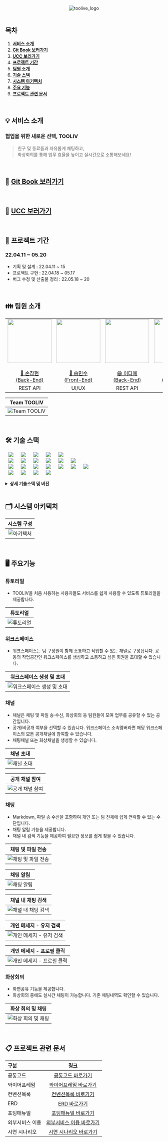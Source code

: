 <div align="center">
  <br />
  <img src="./readme_assets/tooliv_logo.png" alt="toolive_logo" />
  <br />
  <br />
</div>

## 목차

1. [**서비스 소개**](#1)
2. [**Git Book 보러가기**](#2)
3. [**UCC 보러가기**](#3)
4. [**프로젝트 기간**](#4)
5. [**팀원 소개**](#5)
6. [**기술 스택**](#6)
7. [**시스템 아키텍처**](#7)
8. [**주요 기능**](#8)
9. [**프로젝트 관련 문서**](#9)

<br/>

<div id="1"></div>

## 💡 서비스 소개

### 협업을 위한 새로운 선택, TOOLIV

> 친구 및 동료들과 자유롭게 채팅하고, <br/>
> 화상회의를 통해 업무 효율을 높이고 실시간으로 소통해보세요!

<br />

<div id="2"></div>

## 📘 [Git Book 보러가기](https://team-tooliv.gitbook.io/tooliv-docs/)

<br />

<div id="3"></div>

## 🎥 [UCC 보러가기](https://youtu.be/as9xOSGULEI)

<br />

<div id="4"></div>

## 📆 프로젝트 기간

### 22.04.11 ~ 05.20

- 기획 및 설계 : 22.04.11 ~ 15
- 프로젝트 구현 : 22.04.18 ~ 05.17
- 버그 수정 및 산출물 정리 : 22.05.18 ~ 20

<br/>

<div id="5"></div>

## 👪 팀원 소개

<table>
    <tr>
        <td height="140px" align="center"> <a href="https://github.com/changhyuns">
            <img src="https://avatars.githubusercontent.com/changhyuns" width="140px" /> <br><br> 👑 손창현 <br>(Back-End) </a> <br></td>
        <td height="140px" align="center"> <a href="https://github.com/thdalstn6352">
            <img src="https://avatars.githubusercontent.com/thdalstn6352" width="140px" /> <br><br> 🙂 송민수 <br>(Front-End) </a> <br></td>
        <td height="140px" align="center"> <a href="https://github.com/dayaeLee777">
            <img src="https://avatars.githubusercontent.com/dayaeLee777" width="140px" /> <br><br> 😆 이다예 <br>(Back-End) </a> <br></td>
        <td height="140px" align="center"> <a href="https://github.com/Jubi-In">
            <img src="https://avatars.githubusercontent.com/Jubi-In" width="140px" /> <br><br> 😁 인주비 <br>(Front-End) </a> <br></td>
        <td height="140px" align="center"> <a href="https://github.com/JeongHongJin">
            <img src="https://avatars.githubusercontent.com/JeongHongJin" width="140px" /> <br><br> 🙄 정홍진 <br>(Back-End) </a> <br></td>
        <td height="140px" align="center"> <a href="https://github.com/jejinmyeong">
            <img src="https://avatars.githubusercontent.com/jejinmyeong" width="140px" /> <br><br> 😶 제진명 <br>(Front-End) </a> <br></td>
    </tr>
    <tr>
        <td align="center">REST API<br/></td>
        <td align="center">UI/UX<br/></td>
        <td align="center">REST API<br/></td>
        <td align="center">UI/UX<br/></td>
        <td align="center">REST API<br/></td>
        <td align="center">UI/UX<br/></td>
    </tr>
</table>

|                           Team TOOLIV                           |
| :-------------------------------------------------------------: |
| <img src="./readme_assets/team_tooliv.png" alt="Team TOOLIV" /> |

<br/>

<div id="6"></div>

## 🛠️ 기술 스택

<img src="https://img.shields.io/badge/Java-007396?style=for-the-badge&logo=Java&logoColor=#007396" style="height : auto; margin-left : 10px; margin-right : 10px;"/> <img src="https://img.shields.io/badge/Gradle-02303A?style=for-the-badge&logo=Gradle&logoColor=white" style="height : auto; margin-left : 10px; margin-right : 10px;"/> <img src="https://img.shields.io/badge/Spring Boot-6DB33F?style=for-the-badge&logo=Spring Boot&logoColor=white" style="height : auto; margin-left : 10px; margin-right : 10px;"/> <img src="https://img.shields.io/badge/Spring Security-6DB33F?style=for-the-badge&logo=Spring Security&logoColor=white" style="height : auto; margin-left : 10px; margin-right : 10px;"/> <img src="https://img.shields.io/badge/JSON Web Tokens-000000?style=for-the-badge&logo=JSON Web Tokens&logoColor=white" style="height : auto; margin-left : 10px; margin-right : 10px;"/> <br>
<img src="https://img.shields.io/badge/React-61DAFB?style=for-the-badge&logo=React&logoColor=white" style="height : auto; margin-left : 10px; margin-right : 10px;"/> <img src="https://img.shields.io/badge/Electron-47848F?style=for-the-badge&logo=Electron&logoColor=white" style="height : auto; margin-left : 10px; margin-right : 10px;"/> <img src="https://img.shields.io/badge/TypeScript-3178C6?style=for-the-badge&logo=TypeScript&logoColor=white" style="height : auto; margin-left : 10px; margin-right : 10px;"/> <img src="https://img.shields.io/badge/Node.js-339939?style=for-the-badge&logo=Node.js&logoColor=white" style="height : auto; margin-left : 10px; margin-right : 10px;"/> <img src="https://img.shields.io/badge/Next.js-000000?style=for-the-badge&logo=Next.js&logoColor=white" style="height : auto; margin-left : 10px; margin-right : 10px;"/> <img src="https://img.shields.io/badge/WebRTC-333333?style=for-the-badge&logo=WebRTC&logoColor=white" style="height : auto; margin-left : 10px; margin-right : 10px;"/> <br>
<img src="https://img.shields.io/badge/Nginx-009639?style=for-the-badge&logo=NGINX&logoColor=white" style="height : auto; margin-left : 10px; margin-right : 10px;"/> <img src="https://img.shields.io/badge/Docker-2496ED?style=for-the-badge&logo=Docker&logoColor=white" style="height : auto; margin-left : 10px; margin-right : 10px;"/> <img src="https://img.shields.io/badge/Jenkins-D24939?style=for-the-badge&logo=Jenkins&logoColor=white" style="height : auto; margin-left : 10px; margin-right : 10px;"/> <img src="https://img.shields.io/badge/Ubuntu-E95420?style=for-the-badge&logo=Ubuntu&logoColor=white" style="height : auto; margin-left : 10px; margin-right : 10px;"/> <img src="https://img.shields.io/badge/MySQL-4479A1?style=for-the-badge&logo=MySQL&logoColor=white" style="height : auto; margin-left : 10px; margin-right : 10px;"/> <img src="https://img.shields.io/badge/Redis-DC382D?style=for-the-badge&logo=Redis&logoColor=white" style="height : auto; margin-left : 10px; margin-right : 10px;"/> <img src="https://img.shields.io/badge/Amazon S3-569A31?style=for-the-badge&logo=Amazon S3&logoColor=white" style="height : auto; margin-left : 10px; margin-right : 10px;"/><br>
<img src="https://img.shields.io/badge/Jira-0052CC?style=for-the-badge&logo=Jira&logoColor=white" style="height : auto; margin-left : 10px; margin-right : 10px;"/> <img src="https://img.shields.io/badge/GitLab-FCA121?style=for-the-badge&logo=GitLab&logoColor=white" style="height : auto; margin-left : 10px; margin-right : 10px;"/> <img src="https://img.shields.io/badge/Notion-000000?style=for-the-badge&logo=Notion&logoColor=white" style="height : auto; margin-left : 10px; margin-right : 10px;"/> <img src="https://img.shields.io/badge/Mattermost-0058CC?style=for-the-badge&logo=Mattermost&logoColor=white" style="height : auto; margin-left : 10px; margin-right : 10px;"/> <br/>

<details><summary> <b> 상세 기술스택 및 버전</b> </summary>

| 구분     | 기술스택        | 상세내용            | 버전        |
| -------- | --------------- | ------------------- | ----------- |
| 공통     | 형상관리        | Gitlab              |             |
|          | 이슈관리        | Jira                |             |
|          | 커뮤니케이션    | Mattermost, Notion  |             |
| BackEnd  | DB              | MySQL               | 5.7         |
|          |                 | Redis               | 7.0.0       |
|          | Java            | zulu                | 8           |
|          | Spring          | Spring Boot         | 2.6.6       |
|          |                 | Spring Security     |             |
|          |                 | Spring Data JPA     |             |
|          | IDE             | Eclipse             | JEE 2020-06 |
|          |                 | IntelliJ            | 2021.3.1    |
|          | Cloud Storage   | AWS S3              |             |
|          | Build           | Gradle              | 7.4         |
|          | Socket          |                     |             |
|          | WebRTC          | OpenVidu            | 2.21.0      |
|          |                 | OpenVidu-server-kms | 2.21.0      |
|          | API Docs        | Swagger             | 3.0.0       |
| Client   | HTML5           |                     |             |
|          | CSS3            |                     |             |
|          | JavaScript(ES6) |                     |             |
|          | React           |                     | 17.0.2      |
|          | TypeScript      |                     | 4.6.3       |
|          | emotion         | CSS in JS           | 11.x        |
|          | recoil          | 전역상태관리        | 0.6.1       |
|          | electron        | desktop app         | 18.1.0      |
|          | openvidu        | webRTC              | 2.21.0      |
|          | stompjs         | webSocket           | 6.1.2       |
|          | IDE             | Visual Studio Code  | 1.67.1      |
|          | Build           | react-build         |             |
|          |                 | electron-build      |             |
| FrontEnd | HTML5           |                     |             |
|          | CSS3            |                     |             |
|          | JavaScript      |                     |             |
|          | Next            |                     | 12.1.6      |
|          | React           |                     | 18.1.0      |
|          | TypeScript      |                     | 4.6.4       |
| Server   | 서버            | AWS EC2             |             |
|          | 플랫폼          | Ubuntu              | 20.04.3 LTS |
|          | 배포            | Docker              | 20.10.12    |

</details>

<br />

<div id="7"></div>

## 🗂️ 시스템 아키텍처

|                                                    시스템 구성                                                    |
| :---------------------------------------------------------------------------------------------------------------: |
| ![아키텍처](https://user-images.githubusercontent.com/8343301/169300174-142817f7-0d73-4b02-b648-b295066d3a75.png) |

<br/>

<div id="8"></div>

## 🖥️ 주요기능

### 튜토리얼

- TOOLIV을 처음 사용하는 사용자들도 서비스를 쉽게 사용할 수 있도록 튜토리얼을 제공합나다.

|                         튜토리얼                          |
| :-------------------------------------------------------: |
| <img src="./readme_assets/tutorial.gif" alt="튜토리얼" /> |

### 워크스페이스

- 워크스페이스는 팀 구성원이 함께 소통하고 작업할 수 있는 채널로 구성됩니다. 공동의 작업공간인 워크스페이스를 생성하고 소통하고 싶은 회원을 초대할 수 있습니다.

|                                 워크스페이스 생성 및 초대                                 |
| :---------------------------------------------------------------------------------------: |
| <img src="./readme_assets/workspace_create_invite.gif" alt="워크스페이스 생성 및 초대" /> |

### 채널

- 채널은 채팅 및 파일 송·수신, 화상회의 등 팀원들이 모여 업무를 공유할 수 있는 공간입니다.
- 공개/비공개 여부을 선택할 수 있습니다. 워크스페이스 소속멤버라면 해당 워크스페이스의 모든 공개채널에 참여할 수 있습니다.
- 채팅채널 또는 화상채널을 생성할 수 있습니다.

|                            채널 초대                             |
| :--------------------------------------------------------------: |
| <img src="./readme_assets/channel_invite.gif" alt="채널 초대" /> |

|                           공개 채널 참여                            |
| :-----------------------------------------------------------------: |
| <img src="./readme_assets/channel_join.gif" alt="공개 채널 참여" /> |

### 채팅

- Markdown, 파일 송·수신을 포함하여 개인 또는 팀 전체에 쉽게 연락할 수 있는 수단입니다.
- 채팅 알림 기능을 제공합니다.
- 채널 내 검색 기능을 제공하여 필요한 정보를 쉽게 찾을 수 있습니다.

|                          채팅 및 파일 전송                          |
| :-----------------------------------------------------------------: |
| <img src="./readme_assets/chat_file.gif" alt="채팅 및 파일 전송" /> |

|                              채팅 알림                              |
| :-----------------------------------------------------------------: |
| <img src="./readme_assets/chat_notification.gif" alt="채팅 알림" /> |

|                           채널 내 채팅 검색                           |
| :-------------------------------------------------------------------: |
| <img src="./readme_assets/chat_search.gif" alt="채널 내 채팅 검색" /> |

|                          개인 메세지 - 유저 검색                          |
| :-----------------------------------------------------------------------: |
| <img src="./readme_assets/dm_search.gif" alt="개인 메세지 - 유저 검색" /> |

|                          개인 메세지 - 프로필 클릭                           |
| :--------------------------------------------------------------------------: |
| <img src="./readme_assets/dm_profile.gif" alt="개인 메세지 - 프로필 클릭" /> |

### 화상회의

- 화면공유 기능을 제공합니다.
- 화상회의 중에도 실시간 채팅이 가능합니다. 기존 채팅내역도 확인할 수 있습니다.

|                          화상 회의 및 채팅                           |
| :------------------------------------------------------------------: |
| <img src="./readme_assets/video_chat.gif" alt="화상 회의 및 채팅" /> |

<br/>

## 📋 프로젝트 관련 문서

| 구분            |                                링크                                |
| :-------------- | :----------------------------------------------------------------: |
| 공통코드        |               [공통코드 바로가기](/docs/공통코드.md)               |
| 와이어프레임    |          [와이어프레임 바로가기](/docs/와이어프레임.pdf)           |
| 컨벤션목록      |             [컨벤션목록 바로가기](/docs/컨벤션목록.md)             |
| ERD             |                    [ERD 바로가기](/docs/ERD.md)                    |
| 포팅매뉴얼      |     [포팅매뉴얼 바로가기](/exec/서울_4반_A402_포팅매뉴얼.pdf)      |
| 외부서비스 이용 | [외부서비스 이용 바로가기](/exec/서울_4반_A402_외부서비스이용.pdf) |
| 시연 시나리오   |   [시연 시나리오 바로가기](/exec/서울_4반_A402_시연시나리오.pdf)   |
